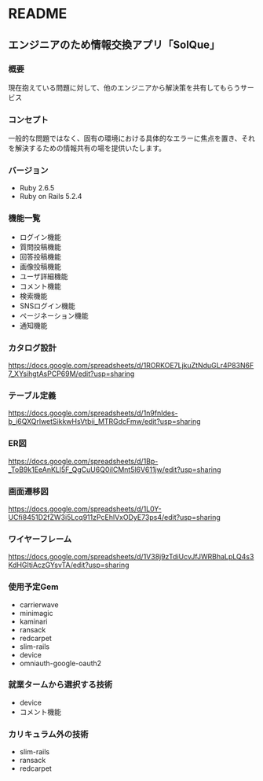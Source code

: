 # README
## エンジニアのため情報交換アプリ「SolQue」
### 概要
現在抱えている問題に対して、他のエンジニアから解決策を共有してもらうサービス
### コンセプト
一般的な問題ではなく、固有の環境における具体的なエラーに焦点を置き、それを解決するための情報共有の場を提供いたします。

### バージョン
- Ruby 2.6.5
- Ruby on Rails 5.2.4

### 機能一覧
- ログイン機能
- 質問投稿機能
- 回答投稿機能
- 画像投稿機能
- ユーザ詳細機能
- コメント機能
- 検索機能
- SNSログイン機能
- ページネーション機能
- 通知機能




### カタログ設計
https://docs.google.com/spreadsheets/d/1RORKOE7LjkuZtNduGLr4P83N6F7_XYsihgtAsPCP69M/edit?usp=sharing
### テーブル定義
https://docs.google.com/spreadsheets/d/1n9fnIdes-b_i6QXQrlwetSikkwHsVtbii_MTRGdcFmw/edit?usp=sharing
### ER図
https://docs.google.com/spreadsheets/d/1Bp-_ToB9k1EeAnKLl5F_QgCuU6Q0iICMnt5l6V611jw/edit?usp=sharing
### 画面遷移図
https://docs.google.com/spreadsheets/d/1L0Y-UCfi8451D2fZW3i5Lcq911zPcEhlVxODyE73ps4/edit?usp=sharing
### ワイヤーフレーム
https://docs.google.com/spreadsheets/d/1V38j9zTdiUcvJfJWRBhaLpLQ4s3KdHGItiAczGYsvTA/edit?usp=sharing

### 使用予定Gem
- carrierwave
- minimagic
- kaminari
- ransack
- redcarpet
- slim-rails
- device
- omniauth-google-oauth2

### 就業タームから選択する技術
- device
- コメント機能

### カリキュラム外の技術
- slim-rails
- ransack
- redcarpet
